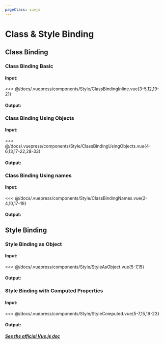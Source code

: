 ```yaml
---
pageClass: vuejs
---
```


# Class & Style Binding

## Class Binding

### Class Binding Basic

#### Input:

<<< @/docs/.vuepress/components/Style/ClassBindingInline.vue{3-5,12,19-21}

#### Output:

<Style-ClassBindingInline />

### Class Binding Using Objects

#### Input:

<<< @/docs/.vuepress/components/Style/ClassBindingUsingObjects.vue{4-6,13,17-22,28-33}

#### Output:

<Style-ClassBindingUsingObjects />

### Class Binding Using names

#### Input:

<<< @/docs/.vuepress/components/Style/ClassBindingNames.vue{2-4,10,17-19}

#### Output:

<Style-ClassBindingNames />

## Style Binding

### Style Binding as Object

#### Input:

<<< @/docs/.vuepress/components/Style/StyleAsObject.vue{5-7,15}

#### Output:

<Style-StyleAsObject />

### Style Binding with Computed Properties

#### Input:

<<< @/docs/.vuepress/components/Style/StyleComputed.vue{5-7,15,19-23}

#### Output:

<Style-StyleComputed />

##### [See the official Vue.js doc](https://vuejs.org/v2/guide/class-and-style.html)
